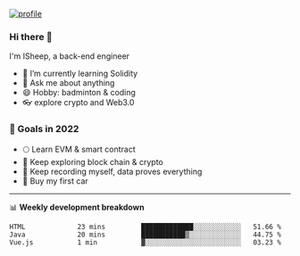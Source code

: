 [![profile](http://img.codelin.xyz/hello-im-isheep.svg)](https://www.calligrapher.ai/)

### Hi there 🐏

I'm ISheep, a back-end engineer

- 🔭 I’m currently learning Solidity
- 💬 Ask me about anything
- 😄 Hobby: badminton & coding
- 👓 explore crypto and Web3.0

### 🚀 Goals in 2022
+ 🌕 Learn EVM & smart contract
+ 🤔 Keep exploring block chain & crypto
+ 🐏 Keep recording myself, data proves everything
+ 🚗 Buy my first car

-------

📊 **Weekly development breakdown**
<!--START_SECTION:waka-->
```text
HTML             23 mins         █████████████░░░░░░░░░░░░   51.66 % 
Java             20 mins         ███████████▒░░░░░░░░░░░░░   44.75 % 
Vue.js           1 min           ▓░░░░░░░░░░░░░░░░░░░░░░░░   03.23 % 
```
<!--END_SECTION:waka-->
